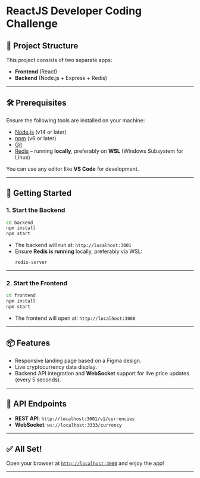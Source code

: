 # ReactJS Developer Coding Challenge

## 🧱 Project Structure

This project consists of two separate apps:

- **Frontend** (React)
- **Backend** (Node.js + Express + Redis)

---

## 🛠 Prerequisites

Ensure the following tools are installed on your machine:

- [Node.js](https://nodejs.org/) (v14 or later)
- [npm](https://www.npmjs.com/) (v6 or later)
- [Git](https://git-scm.com/)
- [Redis](https://redis.io/) – running **locally**, preferably on **WSL** (Windows Subsystem for Linux)

You can use any editor like **VS Code** for development.

---

## 🚀 Getting Started

### 1. Start the Backend

```bash
cd backend
npm install
npm start
```

- The backend will run at: `http://localhost:3001`
- Ensure **Redis is running** locally, preferably via WSL:
  ```bash
  redis-server
  ```

---

### 2. Start the Frontend

```bash
cd frontend
npm install
npm start
```

- The frontend will open at: `http://localhost:3000`

---

## 📦 Features

- Responsive landing page based on a Figma design.
- Live cryptocurrency data display.
- Backend API integration and **WebSocket** support for live price updates (every 5 seconds).

---

## 🔗 API Endpoints

- **REST API**: `http://localhost:3001/v1/currencies`
- **WebSocket**: `ws://localhost:3333/currency`

---

## ✅ All Set!

Open your browser at [`http://localhost:3000`](http://localhost:3000) and enjoy the app!

---
